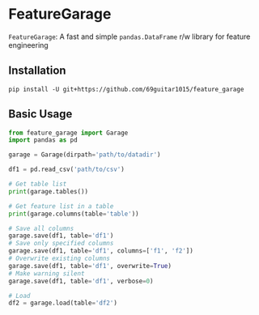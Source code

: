 # FeatureGarage
`FeatureGarage`: A fast and simple `pandas.DataFrame` r/w library for feature engineering

## Installation
```
pip install -U git+https://github.com/69guitar1015/feature_garage
```

## Basic Usage
```python
from feature_garage import Garage
import pandas as pd

garage = Garage(dirpath='path/to/datadir')

df1 = pd.read_csv('path/to/csv')

# Get table list
print(garage.tables())

# Get feature list in a table
print(garage.columns(table='table'))

# Save all columns
garage.save(df1, table='df1')
# Save only specified columns
garage.save(df1, table='df1', columns=['f1', 'f2'])
# Overwrite existing columns
garage.save(df1, table='df1', overwrite=True)
# Make warning silent
garage.save(df1, table='df1', verbose=0)

# Load
df2 = garage.load(table='df2')
```
